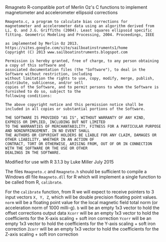 Rmagneto
R-compatible port of Merlin Oz's C functions to implement magnetometer and accelerometer ellipsoid corrections

```
Rmagneto.c, a program to calculate bias corrections for
magnetometer and accelerometer data using an algorithm derived from
Li, Q. and J.G. Griffiths (2004). Least squares ellipsoid specific fitting. Geometric Modeling and Processing, 2004. Proceedings, IEEE
	
as implemented by Merlin Oz 2013.
https://sites.google.com/site/sailboatinstruments1/home
Copyright (C) 2013 www.sailboatinstruments.blogspot.com

Permission is hereby granted, free of charge, to any person obtaining a copy of this software and 
associated documentation files (the "Software"), to deal in the Software without restriction, including 
without limitation the rights to use, copy, modify, merge, publish, distribute, sublicense, and/or sell 
copies of the Software, and to permit persons to whom the Software is furnished to do so, subject to the 
following conditions:

The above copyright notice and this permission notice shall be included in all copies or substantial portions of the Software.

THE SOFTWARE IS PROVIDED "AS IS", WITHOUT WARRANTY OF ANY KIND, EXPRESS OR IMPLIED, INCLUDING BUT NOT LIMITED 
TO THE WARRANTIES OF MERCHANTABILITY, FITNESS FOR A PARTICULAR PURPOSE AND NONINFRINGEMENT. IN NO EVENT SHALL 
THE AUTHORS OR COPYRIGHT HOLDERS BE LIABLE FOR ANY CLAIM, DAMAGES OR OTHER LIABILITY, WHETHER IN AN ACTION OF 
CONTRACT, TORT OR OTHERWISE, ARISING FROM, OUT OF OR IN CONNECTION WITH THE SOFTWARE OR THE USE OR OTHER 
DEALINGS IN THE SOFTWARE.
```

Modified for use with R 3.1.3 by Luke Miller July 2015

The files `Rmagneto.c` and `Rmagneto.h` should be sufficient to compile a Windows dll file `Rmagneto.dll` for R which 
will implement a single function to be called from R, `calibrate`. 

For the `calibrate` function, from R we will expect to receive pointers to 3 input vectors
`X, Y, Z`, which will be double precision floating point values.
`norm` will be a floating point value for the local magnetic field total norm (or 
acceleration norm of 1000 milli-g). 
`b` will be an empty 1x3 vector to hold the offset corrections output data
`Xcorr` will be an empty 1x3 vector to hold the coefficients for the X-axis 
scaling + soft iron correction
`Ycorr` will be an empty 1x3 vector to hold the coefficients for the Y-axis 
scaling + soft iron correction
`Zcorr` will be an empty 1x3 vector to hold the coefficients for the Z-axis 
scaling + soft iron correction
